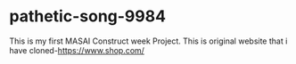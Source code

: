 # pathetic-song-9984
This is my first MASAI Construct week Project.
This is original website that i have cloned-https://www.shop.com/ 
